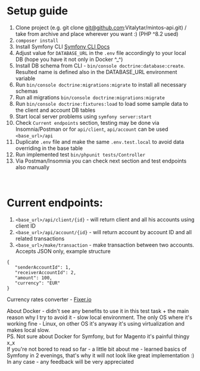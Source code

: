 # Setup guide
1. Clone project (e.g. git clone git@github.com:Vitalytar/mintos-api.git) / take from archive and place wherever you want :) (PHP ^8.2 used)
2. `composer install`
3. Install Symfony CLI [Symfony CLI Docs](https://symfony.com/download)
4. Adjust value for `DATABASE_URL` in the `.env` file accordingly to your local DB (hope you have it not only in Docker ^_^)
5. Install DB schema from CLI - `bin/console doctrine:database:create`. Resulted name is defined also in the DATABASE_URL environment variable
6. Run `bin/console doctrine:migrations:migrate` to install all necessary schemas
7. Run all migrations `bin/console doctrine:migrations:migrate`
8. Run `bin/console doctrine:fixtures:load` to load some sample data to the client and account DB tables
9. Start local server problems using `symfony server:start`
10. Check `Current endpoints` section, testing may be done via Insomnia/Postman or for `api/client`, `api/account` can be used `<base_url>/api`
11. Duplicate `.env` file and make the same `.env.test.local` to avoid data overriding in the base table
12. Run implemented test `bin/phpunit tests/Controller`
13. Via Postman/Insomnia you can check next section and test endpoints also manually
<br/>

# Current endpoints:
1. `<base_url>/api/client/{id}` - will return client and all his accounts using client ID
2. `<base_url>/api/account/{id}` - will return account by account ID and all related transactions
3. `<base_url>/make/transaction` - make transaction between two accounts. Accepts JSON only, example structure
```
{
   "senderAccountId": 1,
   "receiverAccountId": 2,
   "amount": 100,
   "currency": "EUR"
}
```

Currency rates converter - [Fixer.io](https://fixer.io/)

About Docker - didn't see any benefits to use it in this test task + the main reason why I try to avoid it - slow local environment.
The only OS where it's working fine - Linux, on other OS it's anyway it's using virtualization and makes local slow.<br/>
PS. Not sure about Docker for Symfony, but for Magento it's painful thingy x_x<br/>
If you're not bored to read so far - a little bit about me - learned basics of Symfony in 2 evenings, that's why it will not look like great implementation :)<br/>
In any case - any feedback will be very appreciated
